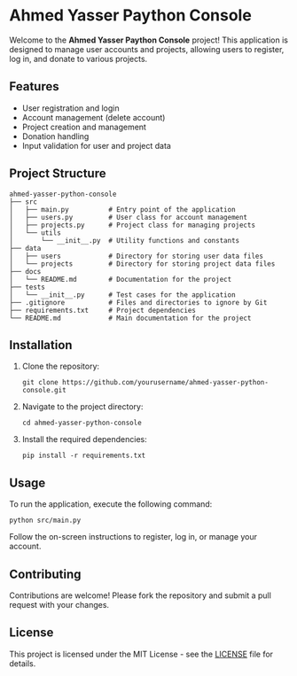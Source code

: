 # Ahmed Yasser Paython Console

Welcome to the **Ahmed Yasser Paython Console** project! This application is designed to manage user accounts and projects, allowing users to register, log in, and donate to various projects.

## Features

- User registration and login
- Account management (delete account)
- Project creation and management
- Donation handling
- Input validation for user and project data

## Project Structure

```
ahmed-yasser-python-console
├── src
│   ├── main.py          # Entry point of the application
│   ├── users.py         # User class for account management
│   ├── projects.py      # Project class for managing projects
│   └── utils
│       └── __init__.py  # Utility functions and constants
├── data
│   ├── users            # Directory for storing user data files
│   └── projects         # Directory for storing project data files
├── docs
│   └── README.md        # Documentation for the project
├── tests
│   └── __init__.py      # Test cases for the application
├── .gitignore           # Files and directories to ignore by Git
├── requirements.txt     # Project dependencies
└── README.md            # Main documentation for the project
```

## Installation

1. Clone the repository:
   ```
   git clone https://github.com/yourusername/ahmed-yasser-python-console.git
   ```
2. Navigate to the project directory:
   ```
   cd ahmed-yasser-python-console
   ```
3. Install the required dependencies:
   ```
   pip install -r requirements.txt
   ```

## Usage

To run the application, execute the following command:
```
python src/main.py
```

Follow the on-screen instructions to register, log in, or manage your account.

## Contributing

Contributions are welcome! Please fork the repository and submit a pull request with your changes.

## License

This project is licensed under the MIT License - see the [LICENSE](LICENSE) file for details.
